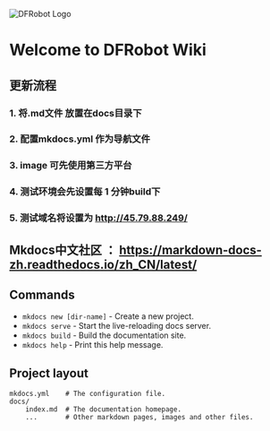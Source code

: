 ![DFRobot Logo](https://image.dfrobot.com/image/catalog/logo.png "我们的logo")
# Welcome to DFRobot Wiki

## 更新流程
### 1. 将.md文件 放置在docs目录下
### 2. 配置mkdocs.yml 作为导航文件
### 3. image 可先使用第三方平台
### 4. 测试环境会先设置每 1 分钟build下
### 5. 测试域名将设置为 http://45.79.88.249/

## Mkdocs中文社区 ： https://markdown-docs-zh.readthedocs.io/zh_CN/latest/


## Commands

* `mkdocs new [dir-name]` - Create a new project.
* `mkdocs serve` - Start the live-reloading docs server.
* `mkdocs build` - Build the documentation site.
* `mkdocs help` - Print this help message.

## Project layout

    mkdocs.yml    # The configuration file.
    docs/
        index.md  # The documentation homepage.
        ...       # Other markdown pages, images and other files.

